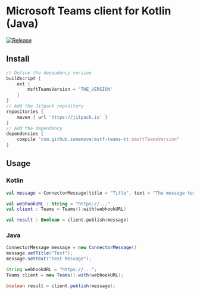# Microsoft Teams client for Kotlin (Java)

[![Release](https://jitpack.io/v/somemove/mstf-teams-kt.svg?style=flat-square)](https://jitpack.io/#somemove/mstf-teams-kt)

## Install

```groovy
// Define the dependency version
buildscript {
	ext {
		msftTeamsVersion = 'THE_VERSION'
	}
}
// Add the Jitpack repository
repositories {
	maven { url 'https://jitpack.io' }
}
// Add the dependency
dependencies {
	compile "com.github.somemove:mstf-teams-kt:$msftTeamsVersion"
}
```

## Usage

### Kotlin

```kotlin
val message = ConnectorMessage(title = "Title", text = "The message text...")

val webhookURL : String = "https://..."
val client : Teams = Teams().with(webhookURL)

val result : Boolean = client.publish(message)
```

### Java

```java
ConnectorMessage message = new ConnectorMessage()
message.setTitle("Test");
message.setText("Test Message");

String webhookURL = "https://...";
Teams client = new Teams().with(webhookURL);

boolean result = client.publish(message);
```
